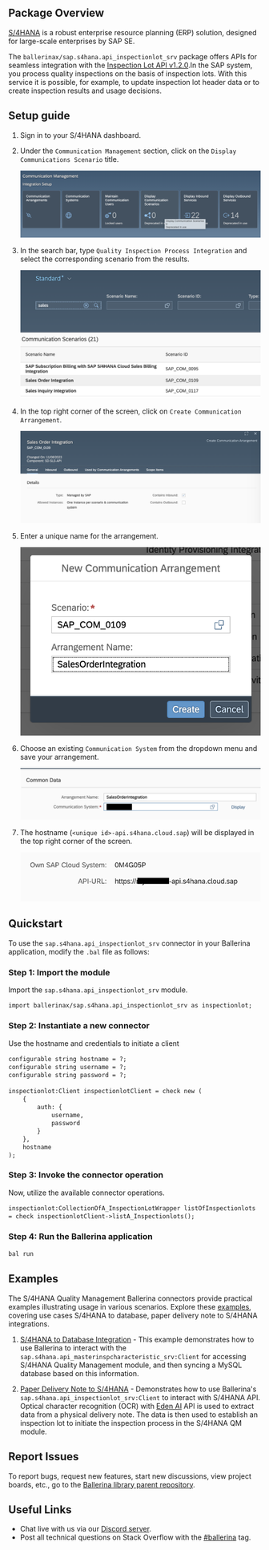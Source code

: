 ## Package Overview

[S/4HANA](https://www.sap.com/india/products/erp/s4hana.html) is a robust enterprise resource planning (ERP) solution,
designed for large-scale enterprises by SAP SE.

The `ballerinax/sap.s4hana.api_inspectionlot_srv` package offers APIs for seamless integration with the [Inspection Lot API v1.2.0](https://api.sap.com/api/API_INSPECTIONLOT_SRV/overview).In the SAP system, you process quality inspections on the basis of inspection lots. With this service it is possible, for example, to update inspection lot header data or to create inspection results and usage decisions.

## Setup guide

1. Sign in to your S/4HANA dashboard.

2. Under the `Communication Management` section, click on the `Display Communications Scenario` title.

   ![Display Scenarios](https://raw.githubusercontent.com/ballerina-platform/module-ballerinax-sap/main/docs/setup/3-1-display-scenarios.png)

3. In the search bar, type `Quality Inspection Process Integration` and select the corresponding scenario from the results.

   ![Search Sales Order](https://raw.githubusercontent.com/ballerina-platform/module-ballerinax-sap/main/docs/setup/3-2-search-sales-order.png)

4. In the top right corner of the screen, click on `Create Communication Arrangement`.

   ![Click Create Arrangement](https://raw.githubusercontent.com/ballerina-platform/module-ballerinax-sap/main/docs/setup/3-3-click-create-arrangement.png)

5. Enter a unique name for the arrangement.

   ![Give Arrangement Name](https://raw.githubusercontent.com/ballerina-platform/module-ballerinax-sap/main/docs/setup/3-4-give-arrangement-name.png)

6. Choose an existing `Communication System` from the dropdown menu and save your arrangement.

   ![Select Existing Communication Arrangement](https://raw.githubusercontent.com/ballerina-platform/module-ballerinax-sap/main/docs/setup/3-5-select-communication-system.png)

7. The hostname (`<unique id>-api.s4hana.cloud.sap`) will be displayed in the top right corner of the screen.

   ![View Hostname](https://raw.githubusercontent.com/ballerina-platform/module-ballerinax-sap/main/docs/setup/3-6-view-hostname.png)

## Quickstart

To use the `sap.s4hana.api_inspectionlot_srv` connector in your Ballerina application, modify the `.bal` file as follows:

### Step 1: Import the module

Import the `sap.s4hana.api_inspectionlot_srv` module.

```ballerina
import ballerinax/sap.s4hana.api_inspectionlot_srv as inspectionlot;
```

### Step 2: Instantiate a new connector

Use the hostname and credentials to initiate a client

```ballerina
configurable string hostname = ?;
configurable string username = ?;
configurable string password = ?;

inspectionlot:Client inspectionlotClient = check new (
    {
        auth: {
            username,
            password
        }
    },
    hostname
);
```

### Step 3: Invoke the connector operation

Now, utilize the available connector operations.

```ballerina
inspectionlot:CollectionOfA_InspectionLotWrapper listOfInspectionlots = check inspectionlotClient->listA_Inspectionlots();
```

### Step 4: Run the Ballerina application

```bash
bal run
```

## Examples

The S/4HANA Quality Management Ballerina connectors provide practical examples illustrating usage in various
scenarios. Explore
these [examples](https://github.com/ballerina-platform/module-ballerinax-sap.s4hana.qm/tree/main/examples), covering
use cases S/4HANA to database, paper delivery note to S/4HANA integrations.

1. [S/4HANA to Database Integration](https://github.com/ballerina-platform/module-ballerinax-sap.s4hana.qm/tree/main/examples/SAP-to-Database) -
   This example demonstrates how to use Ballerina to interact with
   the `sap.s4hana.api_masterinspcharacteristic_srv:Client` for accessing S/4HANA Quality Management module, and then
   syncing a MySQL database based on this information.

2. [Paper Delivery Note to S/4HANA](https://github.com/ballerina-platform/module-ballerinax-sap.s4hana.qm/tree/main/examples/delivery-note-to-s4hana) -
   Demonstrates how to use Ballerina's `sap.s4hana.api_inspectionlot_srv:Client` to interact with S/4HANA API. Optical
   character recognition (OCR) with [Eden AI](https://www.edenai.co/) API is used to extract data from a physical delivery note. The
   data is then used to establish an inspection lot to initiate the inspection process in the S/4HANA QM module.

## Report Issues

To report bugs, request new features, start new discussions, view project boards, etc., go to
the [Ballerina library parent repository](https://github.com/ballerina-platform/ballerina-library).

## Useful Links

- Chat live with us via our [Discord server](https://discord.gg/ballerinalang).
- Post all technical questions on Stack Overflow with the [#ballerina](https://stackoverflow.com/questions/tagged/ballerina) tag.